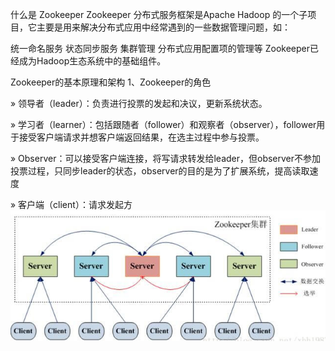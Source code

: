 什么是 Zookeeper
Zookeeper 分布式服务框架是Apache Hadoop 的一个子项目，它主要是用来解决分布式应用中经常遇到的一些数据管理问题，如：

 统一命名服务
 状态同步服务
 集群管理
 分布式应用配置项的管理等
Zookeeper已经成为Hadoop生态系统中的基础组件。

Zookeeper的基本原理和架构
1、Zookeeper的角色

» 领导者（leader）：负责进行投票的发起和决议，更新系统状态。

» 学习者（learner）：包括跟随者（follower）和观察者（observer），follower用于接受客户端请求并想客户端返回结果，在选主过程中参与投票。

» Observer：可以接受客户端连接，将写请求转发给leader，但observer不参加投票过程，只同步leader的状态，observer的目的是为了扩展系统，提高读取速度

» 客户端（client）：请求发起方  
![zookeeper集群架构](https://github.com/huo-yuan-ja/jin_picture/blob/main/2084.jpeg)
